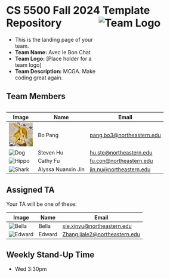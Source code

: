 # CS 5500 Fall 2024 Template Repository <img src="Resources/teamlogo.png" alt="Team Logo" height="256" width="256" align="right">


- This is the landing page of your team.
- **Team Name:** Avec le Bon Chat
- **Team Logo:** [Place holder for a team logo]
- **Team Description:** MCGA. Make coding great again. 


## Team Members
| Image                                                              | Name      | Email                     |
|--------------------------------------------------------------------|-----------|---------------------------|
| <img src="Resources/cat.jpg" alt="Cat" height="64" width="64">     | Bo Pang   | pang.bo3@northeastern.edu |
| <img src="Resources/dog.png" alt="Dog" height="64" width="64">     | Steven Hu | hu.ste@northeastern.edu   |
| <img src="Resources/hippo.png" alt="Hippo" height="64" width="64"> | Cathy Fu  | fu.con@northeastern.edu   |
| <img src="Resources/shark.png" alt="Shark" height="64" width="64"> | Alyssa Nuanxin Jin     | jin.nu@northeastern.edu         |



## Assigned TA
Your TA will be one of these:

| Image | Name | Email |
|-------|------|-------|
| <img src="Resources/bella.jpeg" alt="Bella" height="64" width="64"> | Bella | xie.xinyu@northeastern.edu |
| <img src="Resources/edward.jpeg" alt="Edward" height="64" width="64"> | Edward | Zhang.jiale2@northeastern.edu |


## Weekly Stand-Up Time
- Wed 3:30pm

